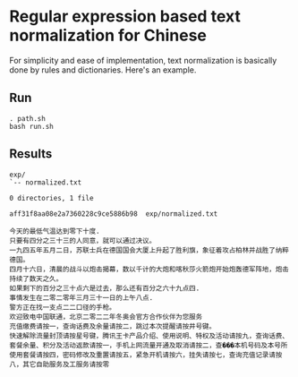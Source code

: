 # Regular expression based text normalization for Chinese

For simplicity and ease of implementation, text normalization is basically done by rules and dictionaries. Here's an example.

## Run

```
. path.sh
bash run.sh
```

## Results

```
exp/
`-- normalized.txt

0 directories, 1 file
```

```
aff31f8aa08e2a7360228c9ce5886b98  exp/normalized.txt
```

```
今天的最低气温达到零下十度.
只要有四分之三十三的人同意，就可以通过决议。
一九四五年五月二日，苏联士兵在德国国会大厦上升起了胜利旗，象征着攻占柏林并战胜了纳粹德国。
四月十六日，清晨的战斗以炮击揭幕，数以千计的大炮和喀秋莎火箭炮开始炮轰德军阵地，炮击持续了数天之久。
如果剩下的百分之三十点六是过去，那么还有百分之六十九点四.
事情发生在二零二零年三月三十一日的上午八点.
警方正在找一支点二二口径的手枪。
欢迎致电中国联通，北京二零二二年冬奥会官方合作伙伴为您服务
充值缴费请按一，查询话费及余量请按二，跳过本次提醒请按井号键。
快速解除流量封顶请按星号键，腾讯王卡产品介绍、使用说明、特权及活动请按九，查询话费、套餐余量、积分及活动返款请按一，手机上网流量开通及取消请按二，查���本机号码及本号所使用套餐请按四，密码修改及重置请按五，紧急开机请按六，挂失请按七，查询充值记录请按八，其它自助服务及工服务请按零
```
